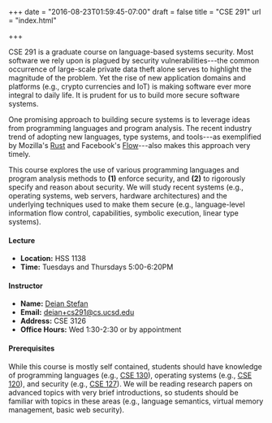+++
date = "2016-08-23T01:59:45-07:00"
draft = false
title = "CSE 291"
url = "index.html"

+++

CSE 291 is a graduate course on language-based systems security.  Most software
we rely upon is plagued by security vulnerabilities---the common occurrence of
large-scale private data theft alone serves to highlight the magnitude of the
problem. Yet the rise of new application domains and platforms (e.g., crypto
currencies and IoT) is making software ever more integral to daily life.  It
is prudent for us to build more secure software systems.

One promising approach to building secure systems is to leverage ideas from
programming languages and program analysis. The recent industry trend of
adopting new languages, type systems, and tools---as exemplified by Mozilla's
[Rust](https://www.rust-lang.org) and Facebook's
[Flow](https://flowtype.org/)---also makes this approach very timely.

This course explores the use of various programming languages and program
analysis methods to **(1)** enforce security, and **(2)** to rigorously specify
and reason about security.  We will study recent systems (e.g., operating
systems, web servers, hardware architectures) and the underlying techniques
used to make them secure (e.g., language-level information flow control,
capabilities, symbolic execution, linear type systems).

#### Lecture

* **Location:** HSS 1138
* **Time:** Tuesdays and Thursdays 5:00-6:20PM

#### Instructor

- **Name:** [Deian Stefan](https://cseweb.ucsd.edu/~dstefan/)
- **Email:** <deian+cs291@cs.ucsd.edu>
- **Address:** CSE 3126 
- **Office Hours:** Wed 1:30-2:30 or by appointment

#### Prerequisites

While this course is mostly self contained, students should have knowledge of
programming languages (e.g., [CSE 130](http://www-cse.ucsd.edu/cse130)),
operating systems (e.g., [CSE 120](http://www-cse.ucsd.edu/cse120)), and
security (e.g., [CSE 127](http://www-cse.ucsd.edu/cse127)).  We will be reading
research papers on advanced topics with very brief introductions, so students
should be familiar with topics in these areas (e.g., language semantics,
virtual memory management, basic web security).
